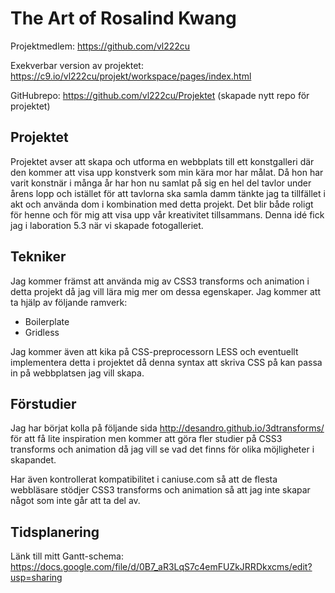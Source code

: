 # The Art of Rosalind Kwang

Projektmedlem: 
https://github.com/vl222cu

Exekverbar version av projektet:
https://c9.io/vl222cu/projekt/workspace/pages/index.html

GitHubrepo:
https://github.com/vl222cu/Projektet (skapade nytt repo för projektet)

## Projektet 
Projektet avser att skapa och utforma en webbplats till ett konstgalleri där 
den kommer att visa upp konstverk som min kära mor har målat. Då hon har varit
konstnär i många år har hon nu samlat på sig en hel del tavlor under årens lopp
och istället för att tavlorna ska samla damm tänkte jag ta tillfället i akt och 
använda dom i kombination med detta projekt. Det blir både roligt för henne och 
för mig att visa upp vår kreativitet tillsammans. Denna idé fick jag i laboration 
5.3 när vi skapade fotogalleriet. 

## Tekniker
Jag kommer främst att använda mig av CSS3 transforms och animation i detta projekt 
då jag vill lära mig mer om dessa egenskaper. Jag kommer att ta hjälp av följande
ramverk:
  * Boilerplate
  * Gridless

Jag kommer även att kika på CSS-preprocessorn LESS och eventuellt implementera
detta i projektet då denna syntax att skriva CSS på kan passa in på webbplatsen
jag vill skapa.

## Förstudier
Jag har börjat kolla på följande sida http://desandro.github.io/3dtransforms/
för att få lite inspiration men kommer att göra fler studier på CSS3 transforms 
och animation då jag vill se vad det finns för olika möjligheter i skapandet. 

Har även kontrollerat kompatibilitet i caniuse.com så att de flesta webbläsare 
stödjer CSS3 transforms och animation så att jag inte skapar något som inte går
att ta del av.

## Tidsplanering
Länk till mitt Gantt-schema:
https://docs.google.com/file/d/0B7_aR3LqS7c4emFUZkJRRDkxcms/edit?usp=sharing


